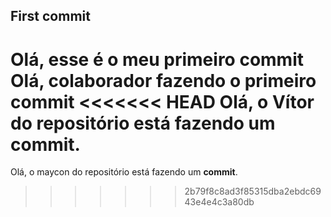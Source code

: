 ## First commit

Olá, esse é o meu primeiro **commit**
Olá, colaborador fazendo o primeiro **commit**
<<<<<<< HEAD
Olá, o Vítor do repositório está fazendo um **commit**.
=======
Olá, o maycon do repositório está fazendo um **commit**.
>>>>>>> 2b79f8c8ad3f85315dba2ebdc6943e4e4c3a80db
